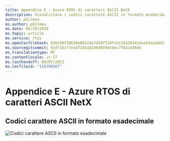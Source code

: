 ```yaml
---
title: Appendice E - Azure RTOS di caratteri ASCII NetX
description: Visualizzare i codici carattere ASCII in formato esadecimale.
author: philmea
ms.author: philmea
ms.date: 05/19/2020
ms.topic: article
ms.service: rtos
ms.openlocfilehash: 81bc99f30b26e86324e7d29f724fcbc34a283414aa53aadab543f10d90bfda89
ms.sourcegitcommit: 93d716cf7e3d735b18246d659ec9ec7f82c336de
ms.translationtype: MT
ms.contentlocale: it-IT
ms.lasthandoff: 08/07/2021
ms.locfileid: "116790267"
---
```

# <a name="appendix-e---azure-rtos-netx-ascii-character-codes"></a>Appendice E - Azure RTOS di caratteri ASCII NetX

## <a name="ascii-character-codes-in-hex"></a>Codici carattere ASCII in formato esadecimale

![Codici carattere ASCII in formato esadecimale](./media/user-guide/ascii-character-codes-hex.png) 